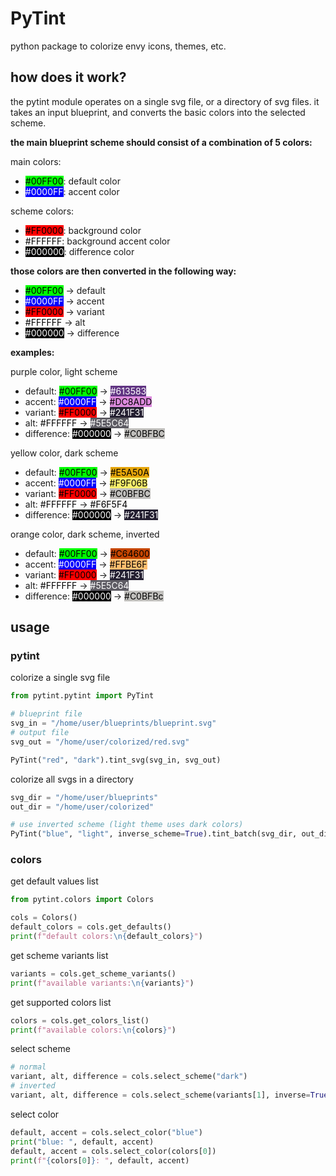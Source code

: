 # PyTint

python package to colorize envy icons, themes, etc.

## how does it work?

the pytint module operates on a single svg file, or a directory of svg files. it
takes an input blueprint, and converts the basic colors into the selected
scheme.

**the main blueprint scheme should consist of a combination of 5 colors:**

main colors:

-   <span style=" background-color: #00FF00; color: #000;">\#00FF00</span>:
    default color
-   <span style=" background-color: #0000FF; color: #FFF;">\#0000FF</span>:
    accent color

scheme colors:

-   <span style=" background-color: #FF0000; color: #000;">\#FF0000</span>:
    background color
-   <span style=" background-color: #FFFFFF; color: #000;">\#FFFFFF</span>:
    background accent color
-   <span style=" background-color: #000000; color: #FFF;">\#000000</span>:
    difference color

**those colors are then converted in the following way:**

-   <span style=" background-color: #00FF00; color: #000;">\#00FF00</span>
    &#8594; default
-   <span style=" background-color: #0000FF; color: #FFF;">\#0000FF</span>
    &#8594; accent
-   <span style=" background-color: #FF0000; color: #000;">\#FF0000</span>
    &#8594; variant
-   <span style=" background-color: #FFFFFF; color: #000;">\#FFFFFF</span>
    &#8594; alt
-   <span style=" background-color: #000000; color: #FFF;">\#000000</span>
    &#8594; difference

**examples:**

purple color, light scheme

-   default:
    <span style=" background-color: #00FF00; color: #000;">\#00FF00</span>
    &#8594;
    <span style=" background-color: #613583; color: #FFF;">\#613583</span>
-   accent:
    <span style=" background-color: #0000FF; color: #FFF;">\#0000FF</span>
    &#8594;
    <span style=" background-color: #DC8ADD; color: #000;">\#DC8ADD</span>
-   variant:
    <span style=" background-color: #FF0000; color: #000;">\#FF0000</span>
    &#8594;
    <span style=" background-color: #241F31; color: #FFF;">\#241F31</span>
-   alt: <span style=" background-color: #FFFFFF; color: #000;">\#FFFFFF</span>
    &#8594;
    <span style=" background-color: #5E5C64; color: #FFF;">\#5E5C64</span>
-   difference:
    <span style=" background-color: #000000; color: #FFF;">\#000000</span>
    &#8594;
    <span style=" background-color: #C0BFBC; color: #000;">\#C0BFBC</span>

yellow color, dark scheme

-   default:
    <span style=" background-color: #00FF00; color: #000;">\#00FF00</span>
    &#8594;
    <span style=" background-color: #E5A50A; color: #000;">\#E5A50A</span>
-   accent:
    <span style=" background-color: #0000FF; color: #FFF;">\#0000FF</span>
    &#8594;
    <span style=" background-color: #F9F06B; color: #000;">\#F9F06B</span>
-   variant:
    <span style=" background-color: #FF0000; color: #000;">\#FF0000</span>
    &#8594;
    <span style=" background-color: #C0BFBC; color: #000;">\#C0BFBC</span>
-   alt: <span style=" background-color: #FFFFFF; color: #000;">\#FFFFFF</span>
    &#8594;
    <span style=" background-color: #F6F5F4; color: #000;">\#F6F5F4</span>
-   difference:
    <span style=" background-color: #000000; color: #FFF;">\#000000</span>
    &#8594;
    <span style=" background-color: #241F31; color: #FFF;">\#241F31</span>

orange color, dark scheme, inverted

-   default:
    <span style=" background-color: #00FF00; color: #000;">\#00FF00</span>
    &#8594;
    <span style=" background-color: #C64600; color: #000;">\#C64600</span>
-   accent:
    <span style=" background-color: #0000FF; color: #FFF;">\#0000FF</span>
    &#8594;
    <span style=" background-color: #FFBE6F; color: #000;">\#FFBE6F</span>
-   variant:
    <span style=" background-color: #FF0000; color: #000;">\#FF0000</span>
    &#8594;
    <span style=" background-color: #241F31; color: #FFF;">\#241F31</span>
-   alt: <span style=" background-color: #FFFFFF; color: #000;">\#FFFFFF</span>
    &#8594;
    <span style=" background-color: #5E5C64; color: #FFF;">\#5E5C64</span>
-   difference:
    <span style=" background-color: #000000; color: #FFF;">\#000000</span>
    &#8594;
    <span style=" background-color: #C0BFBc; color: #000;">\#C0BFBc</span>

## usage

### pytint

colorize a single svg file

```py
from pytint.pytint import PyTint

# blueprint file
svg_in = "/home/user/blueprints/blueprint.svg"
# output file
svg_out = "/home/user/colorized/red.svg"

PyTint("red", "dark").tint_svg(svg_in, svg_out)

```

colorize all svgs in a directory

```py
svg_dir = "/home/user/blueprints"
out_dir = "/home/user/colorized"

# use inverted scheme (light theme uses dark colors)
PyTint("blue", "light", inverse_scheme=True).tint_batch(svg_dir, out_dir)
```

### colors

get default values list

```py
from pytint.colors import Colors

cols = Colors()
default_colors = cols.get_defaults()
print(f"default colors:\n{default_colors}")
```

get scheme variants list

```py
variants = cols.get_scheme_variants()
print(f"available variants:\n{variants}")
```

get supported colors list

```py
colors = cols.get_colors_list()
print(f"available colors:\n{colors}")
```

select scheme

```py
# normal
variant, alt, difference = cols.select_scheme("dark")
# inverted
variant, alt, difference = cols.select_scheme(variants[1], inverse=True)
```

select color

```py
default, accent = cols.select_color("blue")
print("blue: ", default, accent)
default, accent = cols.select_color(colors[0])
print(f"{colors[0]}: ", default, accent)
```
